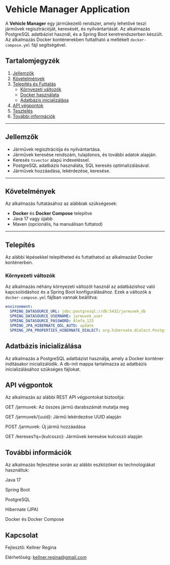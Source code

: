 # Vehicle Manager Application

A **Vehicle Manager** egy járműkezelő rendszer, amely lehetővé teszi járművek regisztrációját, keresését, és nyilvántartását. Az alkalmazás PostgreSQL adatbázist használ, és a Spring Boot keretrendszerben készült. Az alkalmazás Docker konténerekben futtatható a mellékelt `docker-compose.yml` fájl segítségével.

## Tartalomjegyzék

1. [Jellemzők](#jellemzők)
2. [Követelmények](#követelmények)
3. [Telepítés és Futtatás](#telepítés)
    - [Környezeti változók](#környezeti-változók)
    - [Docker használata](#docker-használata)
    - [Adatbázis inicializálása](#adatbázis-inicializálása)
4. [API végpontok](#api-végpontok)
5. [Tesztelés](#tesztelés)
6. [További információk](#további-információk)

---

## Jellemzők

- Járművek regisztrációja és nyilvántartása.
- Járművek keresése rendszám, tulajdonos, és további adatok alapján.
- Keresés `tsvector` alapú indexeléssel.
- PostgreSQL adatbázis használata, SQL keresés optimalizálásával.
- Járművek hozzáadása, lekérdezése, keresése.

---

## Követelmények

Az alkalmazás futtatásához az alábbiak szükségesek:

- **Docker** és **Docker Compose** telepítve
- Java 17 vagy újabb
- Maven (opcionális, ha manuálisan futtatod)

---

## Telepítés

Az alábbi lépésekkel telepítheted és futtathatod az alkalmazást Docker konténerben.

### Környezeti változók

Az alkalmazás néhány környezeti változót használ az adatbázishoz való kapcsolódáshoz és a Spring Boot konfigurálásához. Ezek a változók a `docker-compose.yml` fájlban vannak beállítva:

```yaml
environment:
  SPRING_DATASOURCE_URL: jdbc:postgresql://db:5432/jarmuvek_db
  SPRING_DATASOURCE_USERNAME: jarmuvek_user
  SPRING_DATASOURCE_PASSWORD: Almfa_123
  SPRING_JPA_HIBERNATE_DDL_AUTO: update
  SPRING_JPA_PROPERTIES_HIBERNATE_DIALECT: org.hibernate.dialect.PostgreSQLDialect
  ```

## Adatbázis inicializálása
Az alkalmazás a PostgreSQL adatbázist használja, amely a Docker konténer indításakor inicializálódik. A db-init mappa tartalmazza az adatbázis inicializálásához szükséges fájlokat.

## API végpontok
Az alkalmazás az alábbi REST API végpontokat biztosítja:

GET /jarmuvek: Az összes jármű darabszámát mutatja meg

GET /jarmuvek/{uuid}: Jármű lekérdezése UUID alapján

POST /jarmuvek: Új jármű hozzáadása

GET /kereses?q={kulcsszo}: Járművek keresése kulcsszó alapján

## További információk
Az alkalmazás fejlesztése során az alábbi eszközöket és technológiákat használtuk:

Java 17

Spring Boot

PostgreSQL

Hibernate (JPA)

Docker és Docker Compose


## Kapcsolat

Fejlesztő: Kellner Regina

Elérhetőség: kellner.regina@gmail.com